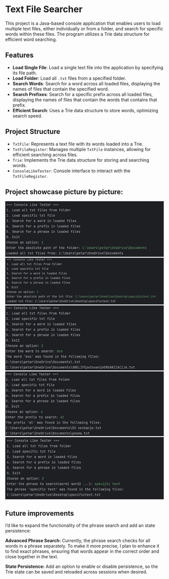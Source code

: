 
# Text File Searcher

This project is a Java-based console application that enables users to load multiple text files, either individually or from a folder, and search for specific words within these files. The program utilizes a Trie data structure for efficient word searching.

## Features

- **Load Single File**: Load a single text file into the application by specifying its file path.
- **Load Folder**: Load all `.txt` files from a specified folder.
- **Search Words**: Search for a word across all loaded files, displaying the names of files that contain the specified word.
- **Search Prefixes**: Search for a specific prefix across all loaded files, displaying the names of files that contain the words that contains that prefix.
- **Efficient Search**: Uses a Trie data structure to store words, optimizing search speed.

## Project Structure

- `TxtFile`: Represents a text file with its words loaded into a Trie.
- `TxtFileRegister`: Manages multiple `TxtFile` instances, allowing for efficient searching across files.
- `Trie`: Implements the Trie data structure for storing and searching words.
- `ConsoleLikeTester`: Console interface to interact with the `TxtFileRegister`.

## Project showcase picture by picture:

![Screenshot 1](screenshots/sc1.jpg)
![Screenshot 2](screenshots/sc2.jpg)
![Screenshot 3](screenshots/sc3.jpg)
![Screenshot 4](screenshots/sc4.jpg)
![Screenshot 5](screenshots/sc5.jpg)


## Future improvements
I’d like to expand the functionality of the phrase search and add an state persistence:

**Advanced Phrase Search:** Currently, the phrase search checks for all words in a phrase separately. To make it more precise, I plan to enhance it to find exact phrases, ensuring that words appear in the correct order and close together in the text.

**State Persistence:** Add an option to enable or disable persistence, so the Trie state can be saved and reloaded across sessions when desired.
